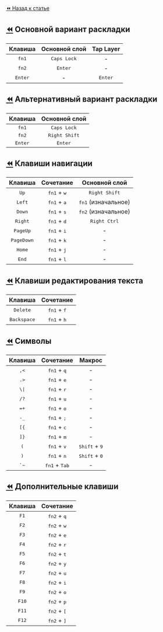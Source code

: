 [⏪ Назад к статье](./README.md)

## [⏪](./README.md#основной-вариант-раскладки) Основной вариант раскладки

|Клавиша|Основной слой|Tap Layer|
|:-----:|:-----------:|:--------:|
| <kbd>fn1</kbd> | <kbd>Caps Lock</kbd> |-|
| <kbd>fn2</kbd> | <kbd>Enter</kbd> |-|
| <kbd>Enter</kbd> | - | <kbd>Enter</kbd> |

## [⏪](./README.md#основной-вариант-раскладки) Альтернативный вариант раскладки

|Клавиша|Основной слой|
|:-----:|:----------:|
| <kbd>fn1</kbd> | <kbd>Caps Lock</kbd> |
| <kbd>fn2</kbd> | <kbd>Right Shift</kbd> |
| <kbd>Enter</kbd> | <kbd>Enter</kbd> |

## [⏪](./README.md#клавиши-навигации) Клавиши навигации

|Клавиша|Сочетание|Основной слой|
|:-----:|:-------:|:-----------:|
| <kbd>Up</kbd> | <kbd>fn1</kbd> + <kbd>w</kbd> | <kbd>Right Shift</kbd> |
| <kbd>Left</kbd> | <kbd>fn1</kbd> + <kbd>a</kbd> | <kbd>fn1</kbd> (изначальное) |
| <kbd>Down</kbd> | <kbd>fn1</kbd> + <kbd>s</kbd> | <kbd>fn2</kbd> (изначальное) |
| <kbd>Right</kbd> | <kbd>fn1</kbd> + <kbd>d</kbd> | <kbd>Right Ctrl</kbd> |
| <kbd>PageUp</kbd> | <kbd>fn1</kbd> + <kbd>i</kbd> |-|
| <kbd>PageDown</kbd> | <kbd>fn1</kbd> + <kbd>k</kbd> |-|
| <kbd>Home</kbd> | <kbd>fn1</kbd> + <kbd>j</kbd> |-|
| <kbd>End</kbd> | <kbd>fn1</kbd> + <kbd>l</kbd> |-|


## [⏪](./README.md#клавиши-редактирования-текста) Клавиши редактирования текста

|Клавиша|Сочетание|
|:-----:|:-------:|
| <kbd>Delete</kbd> | <kbd>fn1</kbd> + <kbd>f</kbd> |
| <kbd>Backspace</kbd> | <kbd>fn1</kbd> + <kbd>h</kbd> |


## [⏪](./README.md#символы) Символы

|Клавиша|Сочетание|Макрос|
|:-----:|:-------:|:----:|
| <kbd>,&lt;</kbd> | <kbd>fn1</kbd> + <kbd>q</kbd> |-|
| <kbd>.&gt;</kbd> | <kbd>fn1</kbd> + <kbd>e</kbd> |-|
|  <kbd>\\&#124;</kbd> | <kbd>fn1</kbd> + <kbd>r</kbd> |-|
|  <kbd>/?</kbd> | <kbd>fn1</kbd> + <kbd>u</kbd> |-|
|  <kbd>=+</kbd> | <kbd>fn1</kbd> + <kbd>o</kbd> |-|
|  <kbd>-_</kbd> | <kbd>fn1</kbd> + <kbd>;</kbd> |-|
|  <kbd>[{</kbd> | <kbd>fn1</kbd> + <kbd>c</kbd> |-|
|  <kbd>]}</kbd> | <kbd>fn1</kbd> + <kbd>m</kbd> |-|
|  <kbd>(</kbd> | <kbd>fn1</kbd> + <kbd>v</kbd> |<kbd>Shift</kbd> + <kbd>9</kbd>|
|  <kbd>)</kbd> | <kbd>fn1</kbd> + <kbd>n</kbd> |<kbd>Shift</kbd> + <kbd>0</kbd>|
|  <kbd>`~</kbd> | <kbd>fn1</kbd> + <kbd>Tab</kbd> |-|


## [⏪](./README.md#дополнительные-клавиши) Дополнительные клавиши

|Клавиша|Сочетание|
|:-----:|:-------:|
| <kbd>F1</kbd> | <kbd>fn2</kbd> + <kbd>q</kbd> |
| <kbd>F2</kbd> | <kbd>fn2</kbd> + <kbd>w</kbd> |
| <kbd>F3</kbd> | <kbd>fn2</kbd> + <kbd>e</kbd> |
| <kbd>F4</kbd> | <kbd>fn2</kbd> + <kbd>r</kbd> |
| <kbd>F5</kbd> | <kbd>fn2</kbd> + <kbd>t</kbd> |
| <kbd>F6</kbd> | <kbd>fn2</kbd> + <kbd>y</kbd> |
| <kbd>F7</kbd> | <kbd>fn2</kbd> + <kbd>u</kbd> |
| <kbd>F8</kbd> | <kbd>fn2</kbd> + <kbd>i</kbd> |
| <kbd>F9</kbd> | <kbd>fn2</kbd> + <kbd>o</kbd> |
| <kbd>F10</kbd> | <kbd>fn2</kbd> + <kbd>p</kbd> |
| <kbd>F11</kbd> | <kbd>fn2</kbd> + <kbd>[</kbd> |
| <kbd>F12</kbd> | <kbd>fn2</kbd> + <kbd>]</kbd> |